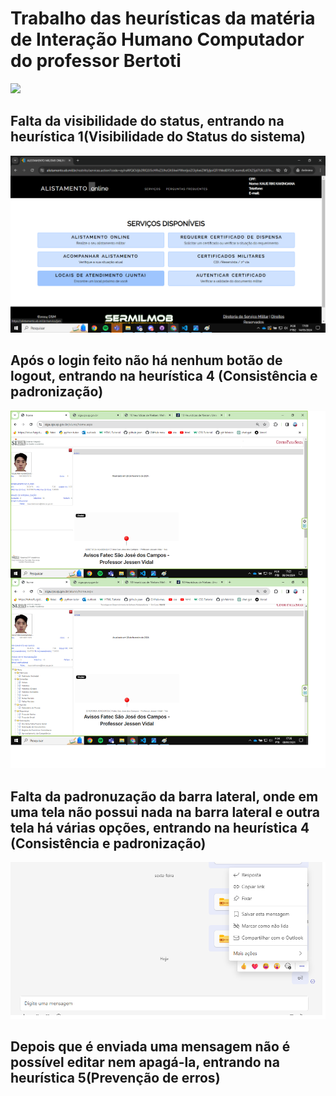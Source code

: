 <h1>Trabalho das heurísticas da matéria de Interação Humano Computador do professor Bertoti</h1>


<img src="Heuristica1.png">
<h2>Falta da visibilidade do status, entrando na heurística 1(Visibilidade do Status do sistema)</h2>

<img src="Heuristica4.png">
<h2>Após o login feito não há nenhum botão de logout, entrando na heurística 4 (Consistência e padronização)</h2>

<img src="Heurisitca4.png">
<h2>Falta da padronuzação da barra lateral, onde em uma tela não possui nada na barra lateral e outra tela há várias opções, entrando na heurística 4 (Consistência e padronização)</h2>

<img src="Heuristica5.png">
<h2>Depois que é enviada uma mensagem não é possível editar nem apagá-la, entrando na heurística 5(Prevenção de erros)</h2>